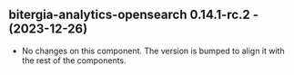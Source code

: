   ## bitergia-analytics-opensearch 0.14.1-rc.2 - (2023-12-26)
  
  * No changes on this component. The version is bumped to align it
    with the rest of the components.
